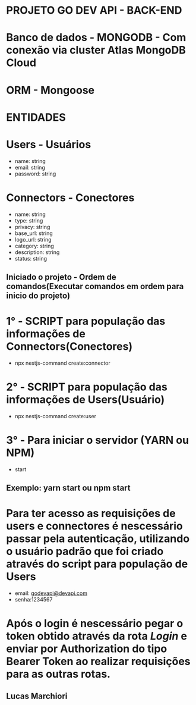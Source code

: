 # PROJETO GO DEV API - BACK-END
# Banco de dados - MONGODB - Com conexão via cluster Atlas MongoDB Cloud
# ORM - Mongoose

# ENTIDADES
# Users - Usuários
- name: string
- email: string
- password: string

# Connectors - Conectores
- name: string
- type: string
- privacy: string
- base_url: string
- logo_url: string
- category: string
- description: string
- status: string

## Iniciado o projeto - Ordem de comandos(Executar comandos em ordem para inicio do projeto)

# 1° - SCRIPT para população das informações de Connectors(Conectores)
- npx nestjs-command create:connector

# 2° - SCRIPT para população das informações de Users(Usuário)
- npx nestjs-command create:user

# 3° - Para iniciar o servidor (YARN ou NPM)
- start
## Exemplo: yarn start ou npm start 

# Para ter acesso as requisições de users e connectores é nescessário passar pela autenticação, utilizando o usuário padrão que foi criado através do script para população de Users
- email: godevapi@devapi.com
- senha:1234567

# Após o login é nescessário pegar o token obtido através da rota *Login* e enviar por Authorization do tipo Bearer Token ao realizar requisições para as outras rotas.


## Lucas Marchiori
